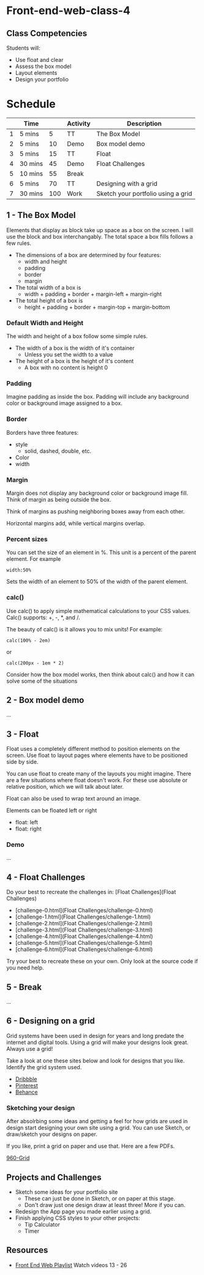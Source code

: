 # Front-end-web-class-4


## Class Competencies

Students will: 

- Use float and clear
- Assess the box model
- Layout elements 
- Design your portfolio

# Schedule 

|   | Time   |    | Activity | Description|
|---|--------|----|----------|------------|
|  1|  5 mins|   5|        TT| The Box Model|
|  2|  5 mins|  10|      Demo| Box model demo|
|  3|  5 mins|  15|        TT| Float|
|  4| 30 mins|  45|      Demo| Float Challenges|
|  5| 10 mins|  55|     Break| |
|  6|  5 mins|  70|        TT| Designing with a grid|
|  7| 30 mins| 100|      Work| Sketch your portfolio using a grid|

## 1 - The Box Model

Elements that display as block take up space as a box on the screen. 
I will use the block and box interchangably. 
The total space a box fills follows a few rules. 

- The dimensions of a box are determined by four features: 
    - width and height
    - padding
    - border
    - margin
- The total width of a box is
    - width + padding + border + margin-left + margin-right
- The total height of a box is
    - height + padding + border + margin-top + margin-bottom

### Default Width and Height

The width and height of a box follow some simple rules. 

- The width of a box is the width of it's container
    - Unless you set the width to a value
- The height of a box is the height of it's content
    - A box with no content is height 0

### Padding

Imagine padding as inside the box. Padding will include any background 
color or background image assigned to a box.

### Border

Borders have three features:

- style
    - solid, dashed, double, etc.
- Color
- width

### Margin 

Margin does not display any background color or background image fill. 
Think of margin as being outside the box. 

Think of margins as pushing neighboring boxes away from each other.

Horizontal margins add, while vertical margins overlap.

### Percent sizes 

You can set the size of an element in %. This unit is a percent 
of the parent element. For example 

`width:50%` 

Sets the width of an element to 50% of the width of the parent element. 

### calc()

Use calc() to apply simple mathematical calculations to your 
CSS values. Calc() supports: +, -, *, and /. 

The beauty of calc() is it allows you to mix units! For example:

`calc(100% - 2em)`

or 

`calc(200px - 1em * 2)`

Consider how the box model works, then think about calc() and 
how it can solve some of the situations 

## 2 - Box model demo

...

## 3 - Float

Float uses a completely different method to position elements on the screen. 
Use float to layout pages where elements have to be positioned side by side. 

You can use float to create many of the layouts you might imagine. 
There are a few situations where float doesn't work. 
For these use absolute or relative position, which we will talk about later.

Float can also be used to wrap text around an image. 

Elements can be floated left or right

- float: left
- float: right

### Demo

...

## 4 - Float Challenges

Do your best to recreate the challenges in: 
[Float Challenges](Float Challenges)

- [challenge-0.html](Float Challenges/challenge-0.html)
- [challenge-1.html](Float Challenges/challenge-1.html)
- [challenge-2.html](Float Challenges/challenge-2.html)
- [challenge-3.html](Float Challenges/challenge-3.html)
- [challenge-4.html](Float Challenges/challenge-4.html)
- [challenge-5.html](Float Challenges/challenge-5.html)
- [challenge-6.html](Float Challenges/challenge-6.html)

Try your best to recreate these on your own. 
Only look at the source code if you need help. 

## 5 - Break 

...

## 6 - Designing on a grid

Grid systems have been used in design for years and long predate 
the internet and digital tools. Using a grid will make your designs
look great. Always use a grid! 

Take a look at one these sites below and look for designs that
you like. Identify the grid system used. 

- [Dribbble](https://dribbble.com/search?q=grid)
- [Pinterest](https://www.pinterest.com/search/pins/?q=web%20design%20grid&rs=typed&term_meta[]=web%7Ctyped&term_meta[]=design%7Ctyped&term_meta[]=grid%7Ctyped)
- [Behance](https://www.behance.net/search?content=projects&sort=appreciations&time=week&search=webdesign)

### Sketching your design

After absolrbing some ideas and getting a feel for how grids 
are used in design start designing your own site using a grid. 
You can use Sketch, or draw/sketch your designs on paper. 

If you like, print a grid on paper and use that. Here are a few
PDFs.

[960-Grid](https://github.com/nathansmith/960-Grid-System/tree/master/sketch_sheets)

## Projects and Challenges

- Sketch some ideas for your portfolio site
    - These can just be done in Sketch, or on paper at this stage.
    - Don't draw just one design draw at least three! More if you can. 
- Redesign the App page you made earlier using a grid.
- Finish applying CSS styles to your other projects:
    - Tip Calculator
    - Timer

## Resources 

- [Front End Web Playlist](https://goo.gl/z5fGaR) Watch videos 13 - 26







